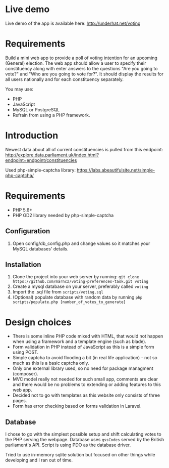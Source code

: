 # Live demo

Live demo of the app is available here: http://underhat.net/voting

# Requirements

Build a mini web app to provide a poll of voting intention for an upcoming (General) election.
The web app should allow a user to specify their constituency along with enter answers to the questions "Are you going to vote?" and "Who are you going to vote for?".
It should display the results for all users nationally and for each constituency separately.

You may use:
* PHP
* JavaScript
* MySQL or PostgreSQL
* Refrain from using a PHP framework.

# Introduction
Newest data about all of current constituencies is pulled from this endpoint: http://explore.data.parliament.uk/index.html?endpoint=endpoint/constituencies

Used php-simple-captcha library: https://labs.abeautifulsite.net/simple-php-captcha/

# Requirements

- PHP 5.6+
- PHP GD2 library needed by php-simple-captcha

## Configuration
1. Open config/db_config.php and change values so it matches your MySQL databases' details.

## Installation
1. Clone the project into your web server by running:  `git clone https://github.com/marncz/voting-preferences-task.git voting`
2. Create a mysql database on your server, preferably called `voting`
3. Import the .sql file from `scripts/voting.sql`
4. (Optional) populate database with random data by running `php scripts/populate.php [number_of_votes_to_generate]`

# Design choices
- There is some inline PHP code mixed with HTML, that would not happen when using a framework and a template engine (such as blade).
- Form validation in PHP instead of JavaScript as this is a simple form using POST.
- Simple captcha to avoid flooding a bit (in real life application) - not so much as this is a basic captcha only.
- Only one external library used, so no need for package managment (composer).
- MVC model really not needed for such small app, comments are clear and there would be no problems to extending or adding features to this web app.
- Decided not to go with templates as this website only consists of three pages.
- Form has error checking based on forms validation in Laravel.

## Database
I chose to go with the simplest possible setup and shift calculating votes to the PHP serving the webpage. Database uses `gssCodes` served by the British parliament's API. Script is using PDO as the database driver.

Tried to use in-memory sqlite solution but focused on other things while developing and I ran out of time.
